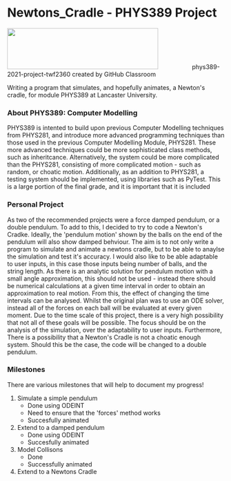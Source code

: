 # Newtons_Cradle - PHYS389 Project
<img src="https://www.lancaster.ac.uk/media/lancaster-university/content-assets/images/fst/logos/Physicslogo.svg" width="350" height="95">
  &nbsp;&nbsp;&nbsp;&nbsp;&nbsp;&nbsp;&nbsp;&nbsp;&nbsp;&nbsp;&nbsp;&nbsp&nbsp;&nbsp;&nbsp;&nbsp;&nbsp;&nbsp;
phys389-2021-project-twf2360 created by GitHub Classroom

Writing a program that simulates, and hopefully animates, a Newton's cradle, for module PHYS389 at Lancaster University. 
### About PHYS389: Computer Modelling
PHYS389 is intented to build upon previous Computer Modelling techniques from PHYS281, and introduce more advanced programming techniques than those used in the previous Computer Modelling Module, PHYS281. These more advanced techniques could be more sophisticated class methods, such as inheritcance. Alternatively, the system could be more complicated than the PHYS281, consisting of more complicated motion - such as random, or choatic motion. Additionally, as an addition to PHYS281, a testing system should be implemented, using libraries such as PyTest. This is a large portion of the final grade, and it is important that it is included

### Personal Project 
As two of the recommended projects were a force damped pendulum, or a double pendulum. To add to this, I decided to try to code a Newton's Cradke. Ideally, the 'pendulum motion' shown by the balls on the end of the pendulum will also show damped behviour. 
The aim is to not only write a program to simulate and animate a newtons cradle, but to be able to anaylse the simulation and test it's accuracy. I would also like to be able adaptable to user inputs, in this case those inputs being number of balls, and the string length. As there is an analytic solution for pendulum motion with a small angle approximation, this should not be used - instead there should be numerical calculations at a given time interval in order to obtain an approximation to real motion. From this, the effect of changing the time intervals can be analysed. Whilst the original plan was to use an ODE solver, instead all of the forces on each ball will be evaluated at every given moment. Due to the time scale of this project, there is a very high possibility that not all of these goals will be possible. The focus should be on the analysis of the simulation, over the adaptability to user inputs.
Furthermore, There is a possibility that a Newton's Cradle is not a choatic enough system. Should this be the case, the code will be changed to a double pendulum. 

### Milestones 
There are various milestones that will help to document my progress! 
1. Simulate a simple pendulum
    - Done using ODEINT
    - Need to ensure that the 'forces' method works
    - Succesfully animated 
2. Extend to a damped pendulum
    - Done using ODEINT
    - Succesfully animated
3. Model Collisons 
    - Done 
    - Successfully animated
4. Extend to a Newtons Cradle
